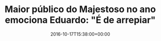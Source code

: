 ---
layout: post
title: "Maior público do Majestoso no ano emociona Eduardo: \"É de arrepiar\""
date: 2016-10-17T15:38:00+00:00
external_link: "http://globoesporte.globo.com/sp/campinas-e-regiao/futebol/times/ponte-preta/noticia/2016/10/maior-publico-do-majestoso-no-ano-emociona-eduardo-e-de-arrepiar.html"
categories: news globo.com
---